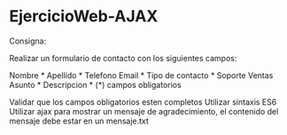 # EjercicioWeb-AJAX

Consigna:

Realizar un formulario de contacto con los siguientes campos:

Nombre *
Apellido *
Telefono
Email *
Tipo de contacto *
Soporte
Ventas
Asunto * 
Descripcion *
(*) campos obligatorios

Validar que los campos obligatorios esten completos
Utilizar sintaxis ES6
Utilizar ajax para mostrar un mensaje de agradecimiento, el contenido del mensaje debe estar en un mensaje.txt
